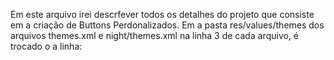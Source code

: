 Em este arquivo irei descrfever todos os detalhes do projeto que consiste em a criação de Buttons Perdonalizados.
Em a pasta res/values/themes  dos arquivos themes.xml e night/themes.xml na linha 3 de cada arquivo, é trocado o a linha:
 <style name="Theme.CustomButtons" parent=Theme.MaterialComponents.DayNight.DarkActionBar>,  para
 <style name="Theme.CustomButtons" parent=Theme.MaterialComponents.DayNight.NoActionBar>
É deletado o componente textView contendo o "Hello World" e é adicionado um button no centro da tela 
